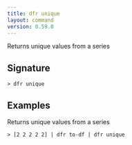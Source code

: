 ```yaml
---
title: dfr unique
layout: command
version: 0.59.0
---
```


Returns unique values from a series

## Signature

```> dfr unique ```

## Examples

Returns unique values from a series
```shell
> [2 2 2 2 2] | dfr to-df | dfr unique
```
